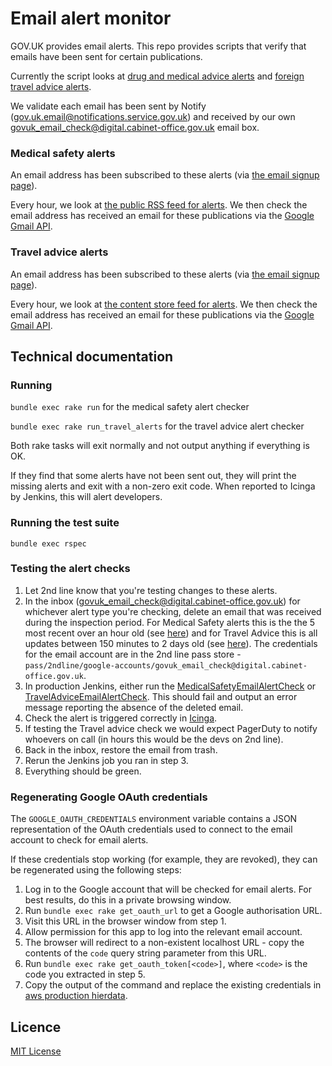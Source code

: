 # Email alert monitor

GOV.UK provides email alerts. This repo provides scripts that verify that
emails have been sent for certain publications.

Currently the script looks at [drug and medical advice
alerts](https://www.gov.uk/drug-device-alerts) and [foreign travel advice
alerts](https://www.gov.uk/foreign-travel-advice).

We validate each email has been sent by Notify
(gov.uk.email@notifications.service.gov.uk) and received by our own
govuk_email_check@digital.cabinet-office.gov.uk email box.

### Medical safety alerts

An email address has been subscribed to these alerts (via [the email signup page](https://www.gov.uk/drug-device-alerts/email-signup)).

Every hour, we look at [the public RSS feed for alerts](https://www.gov.uk/drug-device-alerts.atom). We then check the
email address has received an email for these publications via the
[Google Gmail API](https://developers.google.com/gmail/api/).

### Travel advice alerts

An email address has been subscribed to these alerts (via [the email signup page](https://www.gov.uk/foreign-travel-advice/email-signup)).

Every hour, we look at [the content store feed for alerts](https://www.gov.uk/api/content/foreign-travel-advice). We then
check the email address has received an email for these publications via
the [Google Gmail API](https://developers.google.com/gmail/api/).

## Technical documentation

### Running

`bundle exec rake run` for the medical safety alert checker

`bundle exec rake run_travel_alerts` for the travel advice alert checker

Both rake tasks will exit normally and not output anything if everything
is OK.

If they find that some alerts have not been sent out, they will print the
missing alerts and exit with a non-zero exit code. When reported to Icinga
by Jenkins, this will alert developers.

### Running the test suite

`bundle exec rspec`

### Testing the alert checks

1. Let 2nd line know that you're testing changes to these alerts.
2. In the inbox (govuk_email_check@digital.cabinet-office.gov.uk) for whichever
   alert type you're checking, delete an email that was received during the
   inspection period. For Medical Safety alerts this is the the 5 most recent
   over an hour old (see [here][medical safety query]) and for Travel Advice
   this is all updates between 150 minutes to 2 days old (see [here][travel
   advice query]). The credentials for the email account are in the 2nd line
   pass store -
   `pass/2ndline/google-accounts/govuk_email_check@digital.cabinet-office.gov.uk`.
3. In production Jenkins, either run the [MedicalSafetyEmailAlertCheck] or
   [TravelAdviceEmailAlertCheck]. This should fail and output an error message
   reporting the absence of the deleted email.
4. Check the alert is triggered correctly in [Icinga].
5. If testing the Travel advice check we would expect PagerDuty to notify
   whoevers on call (in hours this would be the devs on 2nd line).
6. Back in the inbox, restore the email from trash.
7. Rerun the Jenkins job you ran in step 3.
8. Everything should be green.

[medical safety query]: https://github.com/alphagov/email-alert-monitoring/blob/master/lib/email_search/medical_safety.rb#L16-L17
[travel advice query]: https://github.com/alphagov/travel-advice-publisher/blob/master/app/controllers/healthcheck_controller.rb#L25-L26
[MedicalSafetyEmailAlertCheck]: https://deploy.blue.production.govuk.digital/job/medical-safety-email-alert-check/
[TravelAdviceEmailAlertCheck]: https://deploy.blue.production.govuk.digital/job/travel-advice-email-alert-check/
[Icinga]: https://alert.blue.production.govuk.digital/cgi-bin/icinga/status.cgi?host=all&type=detail&servicestatustypes=16&hoststatustypes=3&serviceprops=2097162

### Regenerating Google OAuth credentials

The `GOOGLE_OAUTH_CREDENTIALS` environment variable contains a JSON
representation of the OAuth credentials used to connect to the email
account to check for email alerts.

If these credentials stop working (for example, they are revoked), they
can be regenerated using the following steps:

1. Log in to the Google account that will be checked for email alerts.
   For best results, do this in a private browsing window.
2. Run `bundle exec rake get_oauth_url` to get a Google authorisation
   URL.
3. Visit this URL in the browser window from step 1.
4. Allow permission for this app to log into the relevant email account.
5. The browser will redirect to a non-existent localhost URL - copy the
   contents of the `code` query string parameter from this URL.
6. Run `bundle exec rake get_oauth_token[<code>]`, where `<code>` is
   the code you extracted in step 5.
7. Copy the output of the command and replace the existing credentials
   in [aws production hierdata](https://github.com/alphagov/govuk-secrets/blob/master/puppet_aws/hieradata/production_credentials.yaml).

## Licence

[MIT License](LICENCE.txt)
